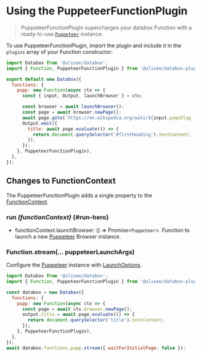 # Using the PuppeteerFunctionPlugin

> PuppeteerFunctionPlugin supercharges your databox Function with a ready-to-use [`Puppeteer`](https://pptr.dev/api) instance.

To use PuppeteerFunctionPlugin, import the plugin and include it in the `plugins` array of your Function constructor:

```js
import Databox from '@ulixee/databox';
import { Function, PuppeteerFunctionPlugin } from '@ulixee/databox-plugins-puppeteer';

export default new Databox({
  functions: {
    pupp: new Function(async ctx => {
      const { input, Output, launchBrowser } = ctx;

      const browser = await launchBrowser();
      const page = await browser.newPage();
      await page.goto(`https://en.wikipedia.org/wiki/${input.pageSlug || 'Web_scraping'}`);
      Output.emit({
        title: await page.evaluate(() => {
          return document.querySelector('#firstHeading').textContent;
        }),
      });
    }, PuppeteerFunctionPlugin),
  },
});
```

## Changes to FunctionContext

The PuppeteerFunctionPlugin adds a single property to the [FunctionContext](../basics/function-context.md).

### run _(functionContext)_ {#run-hero}

- functionContext.launchBrowser: () => Promise<`Puppeteer`>. Function to launch a new [Puppeteer](https://pptr.dev/api) Browser instance.

### Function.stream(... puppeteerLaunchArgs)

Configure the [Puppeteer](https://pptr.dev/api) instance with [LaunchOptions](https://pptr.dev/api/puppeteer.launchoptions).

```js
import Databox from '@ulixee/databox';
import { Function, PuppeteerFunctionPlugin } from '@ulixee/databox-plugins-puppeteer';

const databox = new Databox({
  functions: {
    pupp: new Function(async ctx => {
      const page = await ctx.browser.newPage();
      output.title = await page.evaluate(() => {
        return document.querySelector('title').textContent;
      });
    }, PuppeteerFunctionPlugin),
  },
});
await databox.functions.pupp.stream({ waitForInitialPage: false });
```

